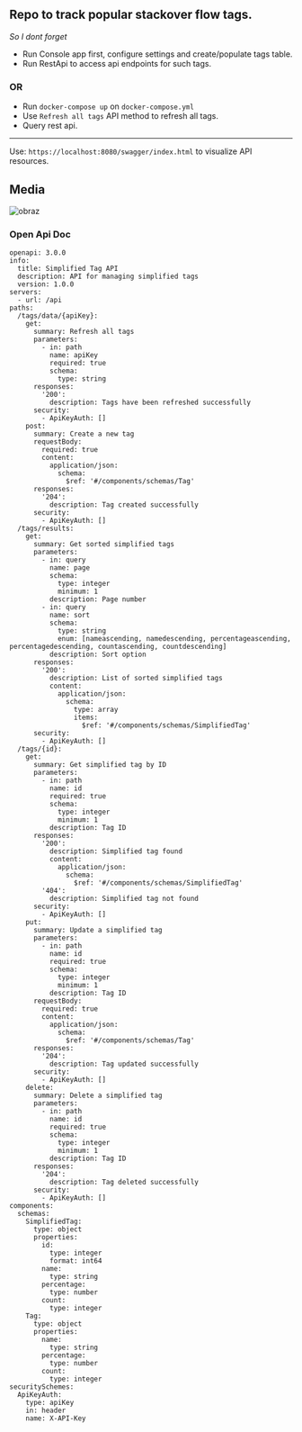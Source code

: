 ## Repo to track popular stackover flow tags.

_So I dont forget_

- Run Console app first, configure settings and create/populate tags table.
- Run RestApi to access api endpoints for such tags.

### OR

- Run `docker-compose up` on `docker-compose.yml`
- Use `Refresh all tags` API method to refresh all tags.
- Query rest api.
------------------------------------------------------------------------------------
Use: `https://localhost:8080/swagger/index.html` to visualize API resources.

## Media
![obraz](https://github.com/SebastianDrela2/StackOverFlowTagFetch/assets/107455395/b6f0aaa0-c39c-4cbd-9898-a8ffa433882d)

### Open Api Doc
```
openapi: 3.0.0
info:
  title: Simplified Tag API
  description: API for managing simplified tags
  version: 1.0.0
servers:
  - url: /api
paths:
  /tags/data/{apiKey}:
    get:
      summary: Refresh all tags
      parameters:
        - in: path
          name: apiKey
          required: true
          schema:
            type: string
      responses:
        '200':
          description: Tags have been refreshed successfully
      security:
        - ApiKeyAuth: []
    post:
      summary: Create a new tag
      requestBody:
        required: true
        content:
          application/json:
            schema:
              $ref: '#/components/schemas/Tag'
      responses:
        '204':
          description: Tag created successfully
      security:
        - ApiKeyAuth: []
  /tags/results:
    get:
      summary: Get sorted simplified tags
      parameters:
        - in: query
          name: page
          schema:
            type: integer
            minimum: 1
          description: Page number
        - in: query
          name: sort
          schema:
            type: string
            enum: [nameascending, namedescending, percentageascending, percentagedescending, countascending, countdescending]
          description: Sort option
      responses:
        '200':
          description: List of sorted simplified tags
          content:
            application/json:
              schema:
                type: array
                items:
                  $ref: '#/components/schemas/SimplifiedTag'
      security:
        - ApiKeyAuth: []
  /tags/{id}:
    get:
      summary: Get simplified tag by ID
      parameters:
        - in: path
          name: id
          required: true
          schema:
            type: integer
            minimum: 1
          description: Tag ID
      responses:
        '200':
          description: Simplified tag found
          content:
            application/json:
              schema:
                $ref: '#/components/schemas/SimplifiedTag'
        '404':
          description: Simplified tag not found
      security:
        - ApiKeyAuth: []
    put:
      summary: Update a simplified tag
      parameters:
        - in: path
          name: id
          required: true
          schema:
            type: integer
            minimum: 1
          description: Tag ID
      requestBody:
        required: true
        content:
          application/json:
            schema:
              $ref: '#/components/schemas/Tag'
      responses:
        '204':
          description: Tag updated successfully
      security:
        - ApiKeyAuth: []
    delete:
      summary: Delete a simplified tag
      parameters:
        - in: path
          name: id
          required: true
          schema:
            type: integer
            minimum: 1
          description: Tag ID
      responses:
        '204':
          description: Tag deleted successfully
      security:
        - ApiKeyAuth: []
components:
  schemas:
    SimplifiedTag:
      type: object
      properties:
        id:
          type: integer
          format: int64
        name:
          type: string
        percentage:
          type: number
        count:
          type: integer
    Tag:
      type: object
      properties:
        name:
          type: string
        percentage:
          type: number
        count:
          type: integer
securitySchemes:
  ApiKeyAuth:
    type: apiKey
    in: header
    name: X-API-Key

```
